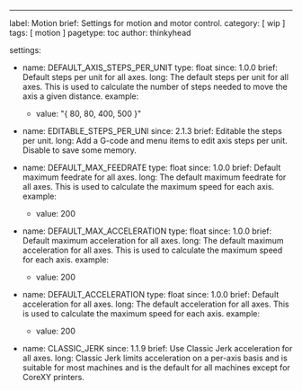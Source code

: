 ---
label: Motion
brief: Settings for motion and motor control.
category: [ wip ]
tags: [ motion ]
pagetype: toc
author: thinkyhead

settings:
- name: DEFAULT_AXIS_STEPS_PER_UNIT
  type: float
  since: 1.0.0
  brief: Default steps per unit for all axes.
  long: The default steps per unit for all axes. This is used to calculate the number of steps needed to move the axis a given distance.
  example:
  - value: "{ 80, 80, 400, 500 }"

- name: EDITABLE_STEPS_PER_UNI
  since: 2.1.3
  brief: Editable the steps per unit.
  long: Add a G-code and menu items to edit axis steps per unit. Disable to save some memory.

- name: DEFAULT_MAX_FEEDRATE
  type: float
  since: 1.0.0
  brief: Default maximum feedrate for all axes.
  long: The default maximum feedrate for all axes. This is used to calculate the maximum speed for each axis.
  example:
  - value: 200

- name: DEFAULT_MAX_ACCELERATION
  type: float
  since: 1.0.0
  brief: Default maximum acceleration for all axes.
  long: The default maximum acceleration for all axes. This is used to calculate the maximum speed for each axis.
  example:
  - value: 200

- name: DEFAULT_ACCELERATION
  type: float
  since: 1.0.0
  brief: Default acceleration for all axes.
  long: The default acceleration for all axes. This is used to calculate the maximum speed for each axis.
  example:
  - value: 200

- name: CLASSIC_JERK
  since: 1.1.9
  brief: Use Classic Jerk acceleration for all axes.
  long: Classic Jerk limits acceleration on a per-axis basis and is suitable for most machines and is the default for all machines except for CoreXY printers.
